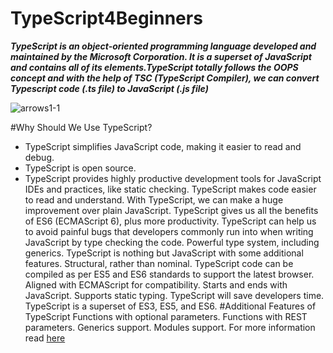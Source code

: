 # TypeScript4Beginners
***TypeScript is an object-oriented programming language developed and maintained by the Microsoft Corporation. It is a superset of JavaScript and contains all of its elements.TypeScript totally follows the OOPS concept and with the help of TSC (TypeScript Compiler), we can convert Typescript code (.ts file) to JavaScript (.js file)***

![arrows1-1](https://user-images.githubusercontent.com/56268264/143673266-15a43cf8-d5ca-4fd6-812c-20b363911034.png)

#Why Should We Use TypeScript?
- TypeScript simplifies JavaScript code, making it easier to read and debug.
- TypeScript is open source.
- TypeScript provides highly productive development tools for JavaScript IDEs and practices, like static checking.
TypeScript makes code easier to read and understand.
With TypeScript, we can make a huge improvement over plain JavaScript.
TypeScript gives us all the benefits of ES6 (ECMAScript 6), plus more productivity.
TypeScript can help us to avoid painful bugs that developers commonly run into when writing JavaScript by type checking the code.
Powerful type system, including generics.
TypeScript is nothing but JavaScript with some additional features.
Structural, rather than nominal.
TypeScript code can be compiled as per ES5 and ES6 standards to support the latest browser.
Aligned with ECMAScript for compatibility.
Starts and ends with JavaScript.
Supports static typing.
TypeScript will save developers time.
TypeScript is a superset of ES3, ES5, and ES6.
#Additional Features of TypeScript
Functions with optional parameters.
Functions with REST parameters.
Generics support.
Modules support.
For more information read [here](https://dzone.com/articles/what-is-typescript-and-why-use-it)

